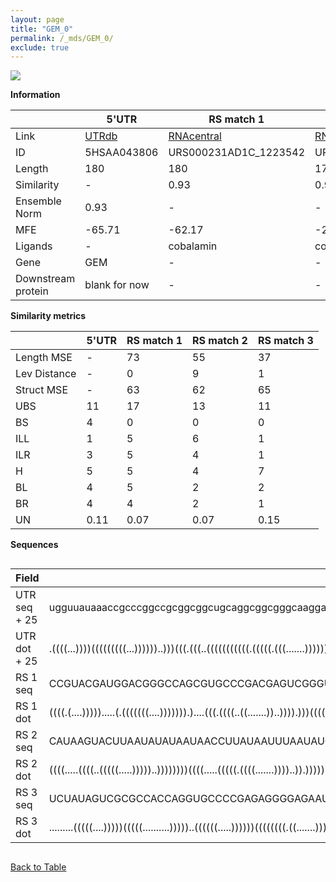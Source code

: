 ```yaml
---
layout: page
title: "GEM_0"
permalink: /_mds/GEM_0/
exclude: true
---
```




![](../../alns_9.28.22/aln_5HSAA043806_0.985.png?raw=true)


**Information**

| | 5'UTR       | RS match 1   | RS match 2  | RS match 3 |
| ---- | ----------- | ----------- | ----------- | ----------- |
| Link | <a href="http://utrdb.ba.itb.cnr.it/getutr/5HSAA043806/1" target="_blank" rel="noopener noreferrer">UTRdb</a>   | <a href="https://rnacentral.org/rna/URS000231AD1C/1223542" target="_blank" rel="noopener noreferrer">RNAcentral</a>     |<a href="https://rnacentral.org/rna/URS0002314E4C/350688" target="_blank" rel="noopener noreferrer">RNAcentral</a>  | <a href="https://rnacentral.org/rna/URS00023296EC/988812" target="_blank" rel="noopener noreferrer">RNAcentral</a>   |
| ID | 5HSAA043806     | URS000231AD1C_1223542     | URS0002314E4C_350688     | URS00023296EC_988812     |
| Length | 180     |  180    | 177   |  181    |
| Similarity | - | 0.93 | 0.92 | 0.93 |
| Ensemble Norm | 0.93 | - | - | - |
| MFE | -65.71 | -62.17 | -24.56 | -83.09 |
| Ligands | - | cobalamin | cobalamin | cobalamin |
| Gene | GEM | - | - | - |
| Downstream protein | blank for now    |    -    | -  | - |


**Similarity metrics**

| | 5'UTR       | RS match 1   | RS match 2  | RS match 3 |
| ---- | ----------- | ----------- | ----------- | ----------- |
| Length MSE | - | 73 | 55 | 37 |
| Lev Distance | - | 0 | 9 | 1 |
| Struct MSE | - | 63 | 62 | 65 |
| UBS| 11 | 17 | 13 | 11 |
| BS | 4 | 0 | 0 | 0 |
| ILL | 1 | 5 | 6 | 1 |
| ILR | 3 | 5 | 4 | 1 |
| H | 5 | 5 | 4 | 7 |
| BL | 4 | 5 | 2 | 2 |
| BR | 4 | 4 | 2 | 1 |
| UN | 0.11 | 0.07 | 0.07 | 0.15 |

**Sequences**


<div style="overflow-x:auto;">

<table>
<colgroup>
<col width="30%" />
<col width="70%" />
</colgroup>
<thead>
<tr class="header">
<th>Field</th>
<th>Description</th>
</tr>
</thead>
<tbody>
<tr>
<td markdown="span">UTR seq + 25 </td>
<td markdown="span"> ugguuauaaaccgcccggccgcggcggcugcaggcggcgggcaaggacggcgggcacagcgcagcacuccccgcucguuggcccggguaucccagcgcggacccacgcgauacgcugacgccccgacgccgauccggccgagccaagacucaacgATGACTCTGAATAATGTCACCATGC </td>
</tr>
<tr>
<td markdown="span">UTR dot + 25  </td>
<td markdown="span"> .((((...))))(((((((((...))))))..)))(((.(((..(((((((((((.(((((.(((.......)))))))))))((((.....(((((((......))).....))))....)))).))))).))).)))..)))..........(.((((..........)))).)....
</td>
</tr>


<tr>
<td markdown="span">RS 1 seq </td>
<td markdown="span"> CCGUACGAUGGACGGGCCAGCGUGCCCGACGAGUCGGGUAGGGAAUCCGGUGCGAAUCCGGGACUGACGCGCAGCGGUGAGAGCGACGCUCCGGACAACAUGCCACUGGUGAGAACUGGGAAGGCGUUCGAGAAGCGGUAGACCUCGAGUCCGAAGACCUGCUGGCUCCGGCGGGCAGCG
</td>
</tr>


<tr>
<td markdown="span">RS 1 dot </td>
<td markdown="span"> ((((.(....))))).....(.(((((((....))))))).)....(((.((((..((.......))..)))).)))((((..(..((((((((((.....(((.(((((....)))))...)))))))).)).)))...)..))))....((..(.(((((((....))))))))..))
</td>
</tr>


<tr>
<td markdown="span">RS 2 seq </td>
<td markdown="span"> CAUAAGUACUUAAUAUAUAAUAACCUUAUAAUUUAAUAUGUGCGAAUUUGGAAGCUGGGUGAAAUUCCCACACUGUCCCGCAACUGUAAUAGCAAAGUAGAGACAAUAGGUCAUUGGGAAGACUGUUGUAUACGUGAAGGCUUAAGUCAGGAUACAAAUGAAAUGGUUUGCAUAGAA
</td>
</tr>


<tr>
<td markdown="span">RS 2 dot </td>
<td markdown="span"> ((((.....((((..(((((.....)))))..))))))))((((.....(((((.((((.......))))..)).))))))).(((....(((...(((...((((((.(((........))))))))).)))......))).....)))....(((((......))))).......
</td>
</tr>


<tr>
<td markdown="span">RS 3 seq </td>
<td markdown="span"> UCUAUAGUCGCGCCACCAGGUGCCCCGAGAGGGGAGAAUCGGGAAGCCGGUGCAAGACCGGCGCGGGCCCGCCGCUGUGAGGGGGACCUGUCGGACAUUUGCCACCGGGCCCUGCGGCCCGGGAAGGCGUCCGCCGGGGAGGAACCCAAGCCAGAAGACCGGCCUGGUGACACUAGGUUCC
</td>
</tr>


<tr>
<td markdown="span">RS 3 dot </td>
<td markdown="span"> .........(((((....)))))(((((..........)))))..((((((.....))))))((((((((.((.......))))).)))))(((((....(((.(((((((....)))))))...))))))))..(((......))).............((((((((...))))))))..
</td>
</tr>

</tbody>
</table>


</div>


[Back to Table](../../display)
